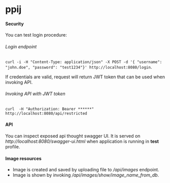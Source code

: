 # ppij

#### Security
You can test login procedure:
###### Login endpoint
`curl -i -H "Content-Type: application/json" -X POST -d '{ "username": "john.doe", "password": "test1234"}' http://localhost:8080/login`.

If credentials are valid, request will return JWT token that can be used when invoking API.

###### Invoking API with JWT token

`curl  -H "Authorization: Bearer ******"  http://localhost:8080/api/restricted` 

#### API
You can inspect exposed api thought swagger UI. It is served on _http://localhost:8080/swagger-ui.html_ when application is running in **test** profile.

#### Image resources
+ Image is created and saved by uploading file to _/api/images_ endpoint.
+ Image is shown by invoking _/api/images/show/image_name_from_db_.


